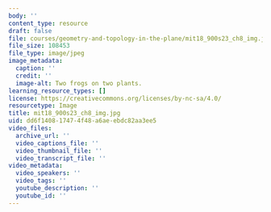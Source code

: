 ```yaml
---
body: ''
content_type: resource
draft: false
file: courses/geometry-and-topology-in-the-plane/mit18_900s23_ch8_img.jpg
file_size: 108453
file_type: image/jpeg
image_metadata:
  caption: ''
  credit: ''
  image-alt: Two frogs on two plants.
learning_resource_types: []
license: https://creativecommons.org/licenses/by-nc-sa/4.0/
resourcetype: Image
title: mit18_900s23_ch8_img.jpg
uid: dd6f1408-1747-4f48-a6ae-ebdc82aa3ee5
video_files:
  archive_url: ''
  video_captions_file: ''
  video_thumbnail_file: ''
  video_transcript_file: ''
video_metadata:
  video_speakers: ''
  video_tags: ''
  youtube_description: ''
  youtube_id: ''
---
```

